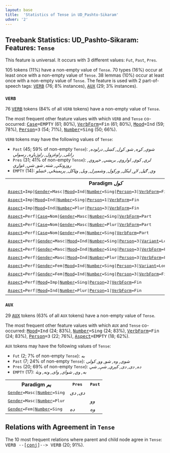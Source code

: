 ```yaml
---
layout: base
title:  'Statistics of Tense in UD_Pashto-Sikaram'
udver: '2'
---
```


## Treebank Statistics: UD_Pashto-Sikaram: Features: `Tense`

This feature is universal.
It occurs with 3 different values: `Fut`, `Past`, `Pres`.

105 tokens (11%) have a non-empty value of `Tense`.
70 types (16%) occur at least once with a non-empty value of `Tense`.
38 lemmas (10%) occur at least once with a non-empty value of `Tense`.
The feature is used with 2 part-of-speech tags: <tt><a href="ps_sikaram-pos-VERB.html">VERB</a></tt> (76; 8% instances), <tt><a href="ps_sikaram-pos-AUX.html">AUX</a></tt> (29; 3% instances).

### `VERB`

76 <tt><a href="ps_sikaram-pos-VERB.html">VERB</a></tt> tokens (84% of all `VERB` tokens) have a non-empty value of `Tense`.

The most frequent other feature values with which `VERB` and `Tense` co-occurred: <tt><a href="ps_sikaram-feat-Case.html">Case</a></tt><tt>=EMPTY</tt> (61; 80%), <tt><a href="ps_sikaram-feat-VerbForm.html">VerbForm</a></tt><tt>=Fin</tt> (61; 80%), <tt><a href="ps_sikaram-feat-Mood.html">Mood</a></tt><tt>=Ind</tt> (59; 78%), <tt><a href="ps_sikaram-feat-Person.html">Person</a></tt><tt>=3</tt> (54; 71%), <tt><a href="ps_sikaram-feat-Number.html">Number</a></tt><tt>=Sing</tt> (50; 66%).

`VERB` tokens may have the following values of `Tense`:

* `Past` (45; 59% of non-empty `Tense`): <em>شوې, کړه, شو, کړل, کښل, درلوده, راتلی, راوغزول, راوژباړه, رسولې</em>
* `Pres` (31; 41% of non-empty `Tense`): <em>لري, کوي, اواروي, برېښي, خپروي, روزونکې, شته, شو, شي, غواړې</em>
* `EMPTY` (14): <em>وي, ګڼل, لاړ, لیکل, ورکول, وشمېرل, ويل, وټاکل, پرېمینځي, څښلو</em>

<table>
  <tr><th>Paradigm <i>کول</i></th><th><tt>Pres</tt></th><th><tt>Past</tt></th></tr>
  <tr><td><tt><tt><a href="ps_sikaram-feat-Aspect.html">Aspect</a></tt><tt>=Imp</tt>|<tt><a href="ps_sikaram-feat-Gender.html">Gender</a></tt><tt>=Masc</tt>|<tt><a href="ps_sikaram-feat-Mood.html">Mood</a></tt><tt>=Ind</tt>|<tt><a href="ps_sikaram-feat-Number.html">Number</a></tt><tt>=Sing</tt>|<tt><a href="ps_sikaram-feat-Person.html">Person</a></tt><tt>=3</tt>|<tt><a href="ps_sikaram-feat-VerbForm.html">VerbForm</a></tt><tt>=Fin</tt></tt></td><td></td><td><em>کاوه</em></td></tr>
  <tr><td><tt><tt><a href="ps_sikaram-feat-Aspect.html">Aspect</a></tt><tt>=Imp</tt>|<tt><a href="ps_sikaram-feat-Mood.html">Mood</a></tt><tt>=Ind</tt>|<tt><a href="ps_sikaram-feat-Number.html">Number</a></tt><tt>=Sing</tt>|<tt><a href="ps_sikaram-feat-Person.html">Person</a></tt><tt>=1</tt>|<tt><a href="ps_sikaram-feat-VerbForm.html">VerbForm</a></tt><tt>=Fin</tt></tt></td><td><em>کوم</em></td><td></td></tr>
  <tr><td><tt><tt><a href="ps_sikaram-feat-Aspect.html">Aspect</a></tt><tt>=Imp</tt>|<tt><a href="ps_sikaram-feat-Mood.html">Mood</a></tt><tt>=Ind</tt>|<tt><a href="ps_sikaram-feat-Number.html">Number</a></tt><tt>=Plur</tt>|<tt><a href="ps_sikaram-feat-Person.html">Person</a></tt><tt>=3</tt>|<tt><a href="ps_sikaram-feat-VerbForm.html">VerbForm</a></tt><tt>=Fin</tt></tt></td><td><em>کوي</em></td><td></td></tr>
  <tr><td><tt><tt><a href="ps_sikaram-feat-Aspect.html">Aspect</a></tt><tt>=Perf</tt>|<tt><a href="ps_sikaram-feat-Case.html">Case</a></tt><tt>=Nom</tt>|<tt><a href="ps_sikaram-feat-Gender.html">Gender</a></tt><tt>=Masc</tt>|<tt><a href="ps_sikaram-feat-Number.html">Number</a></tt><tt>=Sing</tt>|<tt><a href="ps_sikaram-feat-VerbForm.html">VerbForm</a></tt><tt>=Part</tt></tt></td><td></td><td><em>کړى</em></td></tr>
  <tr><td><tt><tt><a href="ps_sikaram-feat-Aspect.html">Aspect</a></tt><tt>=Perf</tt>|<tt><a href="ps_sikaram-feat-Case.html">Case</a></tt><tt>=Nom</tt>|<tt><a href="ps_sikaram-feat-Gender.html">Gender</a></tt><tt>=Masc</tt>|<tt><a href="ps_sikaram-feat-Number.html">Number</a></tt><tt>=Plur</tt>|<tt><a href="ps_sikaram-feat-VerbForm.html">VerbForm</a></tt><tt>=Part</tt></tt></td><td></td><td><em>کړي</em></td></tr>
  <tr><td><tt><tt><a href="ps_sikaram-feat-Aspect.html">Aspect</a></tt><tt>=Perf</tt>|<tt><a href="ps_sikaram-feat-Case.html">Case</a></tt><tt>=Nom</tt>|<tt><a href="ps_sikaram-feat-Gender.html">Gender</a></tt><tt>=Fem</tt>|<tt><a href="ps_sikaram-feat-Number.html">Number</a></tt><tt>=Sing</tt>|<tt><a href="ps_sikaram-feat-VerbForm.html">VerbForm</a></tt><tt>=Part</tt></tt></td><td></td><td><em>کړې</em></td></tr>
  <tr><td><tt><tt><a href="ps_sikaram-feat-Aspect.html">Aspect</a></tt><tt>=Perf</tt>|<tt><a href="ps_sikaram-feat-Gender.html">Gender</a></tt><tt>=Masc</tt>|<tt><a href="ps_sikaram-feat-Mood.html">Mood</a></tt><tt>=Ind</tt>|<tt><a href="ps_sikaram-feat-Number.html">Number</a></tt><tt>=Sing</tt>|<tt><a href="ps_sikaram-feat-Person.html">Person</a></tt><tt>=3</tt>|<tt><a href="ps_sikaram-feat-Variant.html">Variant</a></tt><tt>=Long</tt>|<tt><a href="ps_sikaram-feat-VerbForm.html">VerbForm</a></tt><tt>=Fin</tt></tt></td><td></td><td><em>وکړ</em></td></tr>
  <tr><td><tt><tt><a href="ps_sikaram-feat-Aspect.html">Aspect</a></tt><tt>=Perf</tt>|<tt><a href="ps_sikaram-feat-Gender.html">Gender</a></tt><tt>=Masc</tt>|<tt><a href="ps_sikaram-feat-Mood.html">Mood</a></tt><tt>=Ind</tt>|<tt><a href="ps_sikaram-feat-Number.html">Number</a></tt><tt>=Sing</tt>|<tt><a href="ps_sikaram-feat-Person.html">Person</a></tt><tt>=3</tt>|<tt><a href="ps_sikaram-feat-VerbForm.html">VerbForm</a></tt><tt>=Fin</tt></tt></td><td></td><td><em>کړ</em></td></tr>
  <tr><td><tt><tt><a href="ps_sikaram-feat-Aspect.html">Aspect</a></tt><tt>=Perf</tt>|<tt><a href="ps_sikaram-feat-Gender.html">Gender</a></tt><tt>=Masc</tt>|<tt><a href="ps_sikaram-feat-Mood.html">Mood</a></tt><tt>=Ind</tt>|<tt><a href="ps_sikaram-feat-Number.html">Number</a></tt><tt>=Plur</tt>|<tt><a href="ps_sikaram-feat-Person.html">Person</a></tt><tt>=3</tt>|<tt><a href="ps_sikaram-feat-VerbForm.html">VerbForm</a></tt><tt>=Fin</tt></tt></td><td></td><td><em>کړل</em></td></tr>
  <tr><td><tt><tt><a href="ps_sikaram-feat-Aspect.html">Aspect</a></tt><tt>=Perf</tt>|<tt><a href="ps_sikaram-feat-Gender.html">Gender</a></tt><tt>=Fem</tt>|<tt><a href="ps_sikaram-feat-Mood.html">Mood</a></tt><tt>=Ind</tt>|<tt><a href="ps_sikaram-feat-Number.html">Number</a></tt><tt>=Sing</tt>|<tt><a href="ps_sikaram-feat-Person.html">Person</a></tt><tt>=3</tt>|<tt><a href="ps_sikaram-feat-Variant.html">Variant</a></tt><tt>=Long</tt>|<tt><a href="ps_sikaram-feat-VerbForm.html">VerbForm</a></tt><tt>=Fin</tt></tt></td><td></td><td><em>وکړه</em></td></tr>
  <tr><td><tt><tt><a href="ps_sikaram-feat-Aspect.html">Aspect</a></tt><tt>=Perf</tt>|<tt><a href="ps_sikaram-feat-Gender.html">Gender</a></tt><tt>=Fem</tt>|<tt><a href="ps_sikaram-feat-Mood.html">Mood</a></tt><tt>=Ind</tt>|<tt><a href="ps_sikaram-feat-Number.html">Number</a></tt><tt>=Sing</tt>|<tt><a href="ps_sikaram-feat-Person.html">Person</a></tt><tt>=3</tt>|<tt><a href="ps_sikaram-feat-VerbForm.html">VerbForm</a></tt><tt>=Fin</tt></tt></td><td></td><td><em>کړه</em></td></tr>
  <tr><td><tt><tt><a href="ps_sikaram-feat-Aspect.html">Aspect</a></tt><tt>=Perf</tt>|<tt><a href="ps_sikaram-feat-Mood.html">Mood</a></tt><tt>=Imp</tt>|<tt><a href="ps_sikaram-feat-Number.html">Number</a></tt><tt>=Sing</tt>|<tt><a href="ps_sikaram-feat-Person.html">Person</a></tt><tt>=2</tt>|<tt><a href="ps_sikaram-feat-VerbForm.html">VerbForm</a></tt><tt>=Fin</tt></tt></td><td><em>کړه</em></td><td></td></tr>
  <tr><td><tt><tt><a href="ps_sikaram-feat-Aspect.html">Aspect</a></tt><tt>=Perf</tt>|<tt><a href="ps_sikaram-feat-Mood.html">Mood</a></tt><tt>=Ind</tt>|<tt><a href="ps_sikaram-feat-Number.html">Number</a></tt><tt>=Plur</tt>|<tt><a href="ps_sikaram-feat-Person.html">Person</a></tt><tt>=1</tt>|<tt><a href="ps_sikaram-feat-VerbForm.html">VerbForm</a></tt><tt>=Fin</tt></tt></td><td><em>کړو</em></td><td></td></tr>
</table>

### `AUX`

29 <tt><a href="ps_sikaram-pos-AUX.html">AUX</a></tt> tokens (63% of all `AUX` tokens) have a non-empty value of `Tense`.

The most frequent other feature values with which `AUX` and `Tense` co-occurred: <tt><a href="ps_sikaram-feat-Mood.html">Mood</a></tt><tt>=Ind</tt> (24; 83%), <tt><a href="ps_sikaram-feat-Number.html">Number</a></tt><tt>=Sing</tt> (24; 83%), <tt><a href="ps_sikaram-feat-VerbForm.html">VerbForm</a></tt><tt>=Fin</tt> (24; 83%), <tt><a href="ps_sikaram-feat-Person.html">Person</a></tt><tt>=3</tt> (22; 76%), <tt><a href="ps_sikaram-feat-Aspect.html">Aspect</a></tt><tt>=EMPTY</tt> (18; 62%).

`AUX` tokens may have the following values of `Tense`:

* `Fut` (2; 7% of non-empty `Tense`): <em>به</em>
* `Past` (7; 24% of non-empty `Tense`): <em>شوى, وه, شو, وو, کولی</em>
* `Pres` (20; 69% of non-empty `Tense`): <em>ده, دى, دی, کېږي, شې, شي</em>
* `EMPTY` (17): <em>به, وي, شوای, وای, ونه, ونۀ</em>

<table>
  <tr><th>Paradigm <i>یم</i></th><th><tt>Pres</tt></th><th><tt>Past</tt></th></tr>
  <tr><td><tt><tt><a href="ps_sikaram-feat-Gender.html">Gender</a></tt><tt>=Masc</tt>|<tt><a href="ps_sikaram-feat-Number.html">Number</a></tt><tt>=Sing</tt></tt></td><td><em>دى, دی</em></td><td></td></tr>
  <tr><td><tt><tt><a href="ps_sikaram-feat-Gender.html">Gender</a></tt><tt>=Masc</tt>|<tt><a href="ps_sikaram-feat-Number.html">Number</a></tt><tt>=Plur</tt></tt></td><td></td><td><em>وو</em></td></tr>
  <tr><td><tt><tt><a href="ps_sikaram-feat-Gender.html">Gender</a></tt><tt>=Fem</tt>|<tt><a href="ps_sikaram-feat-Number.html">Number</a></tt><tt>=Sing</tt></tt></td><td><em>ده</em></td><td><em>وه</em></td></tr>
</table>

## Relations with Agreement in `Tense`

The 10 most frequent relations where parent and child node agree in `Tense`:
<tt>VERB --[<tt><a href="ps_sikaram-dep-conj.html">conj</a></tt>]--> VERB</tt> (20; 91%).

